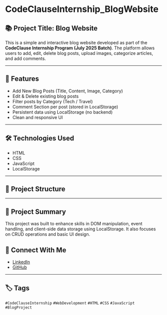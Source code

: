 # CodeClauseInternship_BlogWebsite

## 📚 Project Title: Blog Website

This is a simple and interactive blog website developed as part of the **CodeClause Internship Program (July 2025 Batch)**. The platform allows users to add, edit, delete blog posts, upload images, categorize articles, and add comments.

---

## 🚀 Features
- Add New Blog Posts (Title, Content, Image, Category)
- Edit & Delete existing blog posts
- Filter posts by Category (Tech / Travel)
- Comment Section per post (stored in LocalStorage)
- Persistent data using LocalStorage (no backend)
- Clean and responsive UI

---

## 🛠️ Technologies Used
- HTML
- CSS
- JavaScript
- LocalStorage

---

## 📂 Project Structure

---

## 📑 Project Summary
This project was built to enhance skills in DOM manipulation, event handling, and client-side data storage using LocalStorage. It also focuses on CRUD operations and basic UI design.

## 🔗 Connect With Me
- [LinkedIn](https://www.linkedin.com/in/SaicharanBagadi)
- [GitHub](https://github.com/Saicharan345)

---

## 🏷️ Tags
`#CodeClauseInternship` `#WebDevelopment` `#HTML` `#CSS` `#JavaScript` `#BlogProject`
